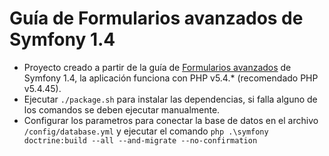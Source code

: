 # Guía de Formularios avanzados de Symfony 1.4

- Proyecto creado a partir de la guía de [Formularios avanzados](https://symfony.com/legacy/doc/more-with-symfony/1_4/es/06-advanced-forms) de Symfony 1.4, la aplicación funciona con PHP v5.4.* (recomendado PHP v5.4.45).
- Ejecutar `./package.sh` para instalar las dependencias, si falla alguno de los comandos se deben ejecutar manualmente.
- Configurar los parametros para conectar la base de datos en el archivo `/config/database.yml` y ejecutar el comando `php .\symfony doctrine:build --all --and-migrate --no-confirmation`
